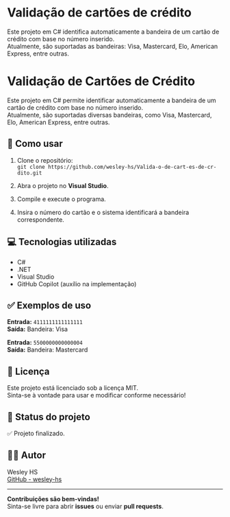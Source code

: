 # Validação de cartões de crédito
Este projeto em C# identifica automaticamente a bandeira de um cartão de crédito com base no número inserido.  
Atualmente, são suportadas as bandeiras: Visa, Mastercard, Elo, American Express, entre outras.

# Validação de Cartões de Crédito

Este projeto em C# permite identificar automaticamente a bandeira de um cartão de crédito com base no número inserido.  
Atualmente, são suportadas diversas bandeiras, como Visa, Mastercard, Elo, American Express, entre outras.

## 🚀 Como usar

1. Clone o repositório:  
   `git clone https://github.com/wesley-hs/Valida-o-de-cart-es-de-cr-dito.git`

2. Abra o projeto no **Visual Studio**.

3. Compile e execute o programa.

4. Insira o número do cartão e o sistema identificará a bandeira correspondente.

## 💻 Tecnologias utilizadas

- C#
- .NET
- Visual Studio
- GitHub Copilot (auxílio na implementação)

## ✅ Exemplos de uso

**Entrada:** `4111111111111111`  
**Saída:** Bandeira: Visa

**Entrada:** `5500000000000004`  
**Saída:** Bandeira: Mastercard

## 📄 Licença

Este projeto está licenciado sob a licença MIT.  
Sinta-se à vontade para usar e modificar conforme necessário!

## 📌 Status do projeto

✅ Projeto finalizado.

## 👨‍💻 Autor

Wesley HS  
[GitHub - wesley-hs](https://github.com/wesley-hs)

---

**Contribuições são bem-vindas!**  
Sinta-se livre para abrir **issues** ou enviar **pull requests**.

